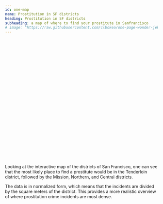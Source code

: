 ```yaml
---
id: one-map
name: Prostitution in SF districts 
heading: Prostitution in SF districts 
subheading: a map of where to find your prostitute in Sanfrancisco 
# image: "https://raw.githubusercontent.com/clbokea/one-page-wonder-jekyll/gh-pages/prop_prostitution.png"
---
```


<div id="plotly-div" class='pull-right' style='width:60%; height:400px'></div>

<script>
    renderPlotly();
</script>

Looking at the interactive map of the districts of San Francisco, one can see that the most likely place to find a prostitute would be in the Tenderloin district, followed by the Mission, Northern, and Central districts.

The data is in normalized form, which means that the incidents are divided by the square meters of the district. This provides a more realistic overview of where prostitution crime incidents are most dense.

